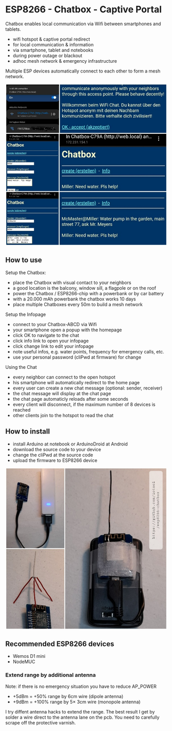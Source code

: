 # ESP8266 - Chatbox - Captive Portal

Chatbox enables local communication via Wifi between smartphones and tablets.

- wifi hotspot & captive portal redirect
- for local communication & information
- via smartphone, tablet and notebooks
- during power outage or blackout
- adhoc mesh network & emergency infrastructure

Multiple ESP devices automatically connect to each other to form a mesh network.

![ESP8266 Chatbox Chat](https://raw.githubusercontent.com/iotool/esp8266-chatbox/main/esp8266-chatbox-chat.jpg)

## How to use

Setup the Chatbox:
- place the Chatbox with visual contact to your neighbors
- a good location is the balcony, window sill, a flagpole or on the roof
- power the Chatbox / ESP8266-chip with a powerbank or by car battery
- with a 20.000 mAh powerbank the chatbox works 10 days
- place multiple Chatboxes every 50m to build a mesh network

Setup the Infopage
- connect to your Chatbox-ABCD via Wifi
- your smartphone open a popup with the homepage
- click OK to navigate to the chat
- click info link to open your infopage
- click change link to edit your infopage
- note useful infos, e.g. water points, frequency for emergency calls, etc.
- use your personal password (cliPwd at firmware) for change

Using the Chat
- every neighbor can connect to the open hotspot
- his smartphone will automatically redirect to the home page
- every user can create a new chat message (optional: sender, receiver)
- the chat message will display at the chat page
- the chat page automaticly reloads after some seconds
- every client will disconnect, if the maximum number of 8 devices is reached
- other clients join to the hotspot to read the chat

## How to install

- install Arduino at notebook or ArduinoDroid at Android
- download the source code to your device
- change the cliPwd at the source code
- upload the firmware to ESP8266 device

![ESP8266 Chatbox](https://raw.githubusercontent.com/iotool/esp8266-chatbox/main/esp8266-chatbox.jpg)

## Recommended ESP8266 devices

- Wemos D1 mini
- NodeMUC

### Extend range by additional antenna

Note: if there is no emergency situation you have to reduce AP_POWER

* +5dBm = +50% range by 6cm wire (dipole antenna)
* +9dBm = +100% range by 5× 3cm wire (monopole antenna)

I try diffent antenna hacks to extend the range. The best result I get by solder a wire direct to the antenna lane on the pcb. You need to carefully scrape off the protective varnish.
